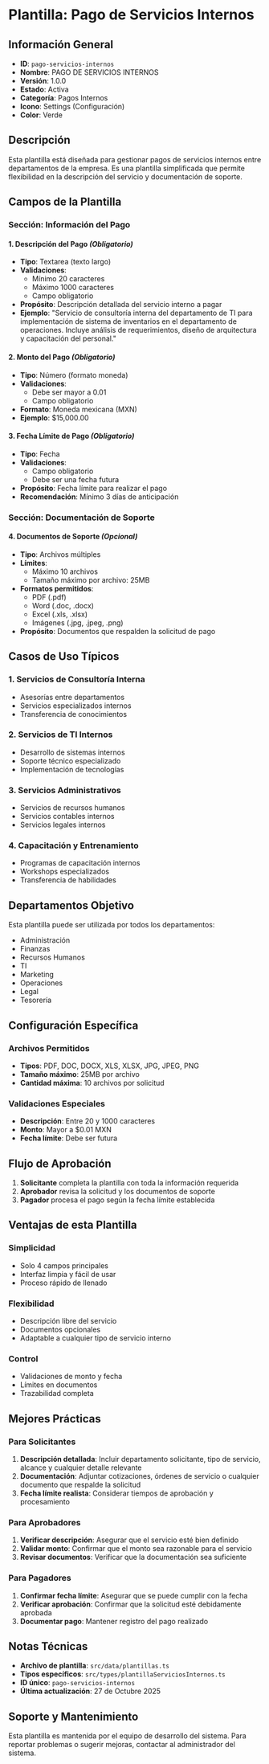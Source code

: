 # Plantilla: Pago de Servicios Internos

## Información General

- **ID**: `pago-servicios-internos`
- **Nombre**: PAGO DE SERVICIOS INTERNOS
- **Versión**: 1.0.0
- **Estado**: Activa
- **Categoría**: Pagos Internos
- **Icono**: Settings (Configuración)
- **Color**: Verde

## Descripción

Esta plantilla está diseñada para gestionar pagos de servicios internos entre departamentos de la empresa. Es una plantilla simplificada que permite flexibilidad en la descripción del servicio y documentación de soporte.

## Campos de la Plantilla

### Sección: Información del Pago

#### 1. Descripción del Pago *(Obligatorio)*
- **Tipo**: Textarea (texto largo)
- **Validaciones**: 
  - Mínimo 20 caracteres
  - Máximo 1000 caracteres
  - Campo obligatorio
- **Propósito**: Descripción detallada del servicio interno a pagar
- **Ejemplo**: "Servicio de consultoría interna del departamento de TI para implementación de sistema de inventarios en el departamento de operaciones. Incluye análisis de requerimientos, diseño de arquitectura y capacitación del personal."

#### 2. Monto del Pago *(Obligatorio)*
- **Tipo**: Número (formato moneda)
- **Validaciones**: 
  - Debe ser mayor a 0.01
  - Campo obligatorio
- **Formato**: Moneda mexicana (MXN)
- **Ejemplo**: $15,000.00

#### 3. Fecha Límite de Pago *(Obligatorio)*
- **Tipo**: Fecha
- **Validaciones**: 
  - Campo obligatorio
  - Debe ser una fecha futura
- **Propósito**: Fecha límite para realizar el pago
- **Recomendación**: Mínimo 3 días de anticipación

### Sección: Documentación de Soporte

#### 4. Documentos de Soporte *(Opcional)*
- **Tipo**: Archivos múltiples
- **Límites**: 
  - Máximo 10 archivos
  - Tamaño máximo por archivo: 25MB
- **Formatos permitidos**: 
  - PDF (.pdf)
  - Word (.doc, .docx)
  - Excel (.xls, .xlsx)
  - Imágenes (.jpg, .jpeg, .png)
- **Propósito**: Documentos que respalden la solicitud de pago

## Casos de Uso Típicos

### 1. Servicios de Consultoría Interna
- Asesorías entre departamentos
- Servicios especializados internos
- Transferencia de conocimientos

### 2. Servicios de TI Internos
- Desarrollo de sistemas internos
- Soporte técnico especializado
- Implementación de tecnologías

### 3. Servicios Administrativos
- Servicios de recursos humanos
- Servicios contables internos
- Servicios legales internos

### 4. Capacitación y Entrenamiento
- Programas de capacitación internos
- Workshops especializados
- Transferencia de habilidades

## Departamentos Objetivo

Esta plantilla puede ser utilizada por todos los departamentos:
- Administración
- Finanzas
- Recursos Humanos
- TI
- Marketing
- Operaciones
- Legal
- Tesorería

## Configuración Específica

### Archivos Permitidos
- **Tipos**: PDF, DOC, DOCX, XLS, XLSX, JPG, JPEG, PNG
- **Tamaño máximo**: 25MB por archivo
- **Cantidad máxima**: 10 archivos por solicitud

### Validaciones Especiales
- **Descripción**: Entre 20 y 1000 caracteres
- **Monto**: Mayor a $0.01 MXN
- **Fecha límite**: Debe ser futura

## Flujo de Aprobación

1. **Solicitante** completa la plantilla con toda la información requerida
2. **Aprobador** revisa la solicitud y los documentos de soporte
3. **Pagador** procesa el pago según la fecha límite establecida

## Ventajas de esta Plantilla

### Simplicidad
- Solo 4 campos principales
- Interfaz limpia y fácil de usar
- Proceso rápido de llenado

### Flexibilidad
- Descripción libre del servicio
- Documentos opcionales
- Adaptable a cualquier tipo de servicio interno

### Control
- Validaciones de monto y fecha
- Límites en documentos
- Trazabilidad completa

## Mejores Prácticas

### Para Solicitantes
1. **Descripción detallada**: Incluir departamento solicitante, tipo de servicio, alcance y cualquier detalle relevante
2. **Documentación**: Adjuntar cotizaciones, órdenes de servicio o cualquier documento que respalde la solicitud
3. **Fecha límite realista**: Considerar tiempos de aprobación y procesamiento

### Para Aprobadores
1. **Verificar descripción**: Asegurar que el servicio esté bien definido
2. **Validar monto**: Confirmar que el monto sea razonable para el servicio
3. **Revisar documentos**: Verificar que la documentación sea suficiente

### Para Pagadores
1. **Confirmar fecha límite**: Asegurar que se puede cumplir con la fecha
2. **Verificar aprobación**: Confirmar que la solicitud esté debidamente aprobada
3. **Documentar pago**: Mantener registro del pago realizado

## Notas Técnicas

- **Archivo de plantilla**: `src/data/plantillas.ts`
- **Tipos específicos**: `src/types/plantillaServiciosInternos.ts`
- **ID único**: `pago-servicios-internos`
- **Última actualización**: 27 de Octubre 2025

## Soporte y Mantenimiento

Esta plantilla es mantenida por el equipo de desarrollo del sistema. Para reportar problemas o sugerir mejoras, contactar al administrador del sistema.